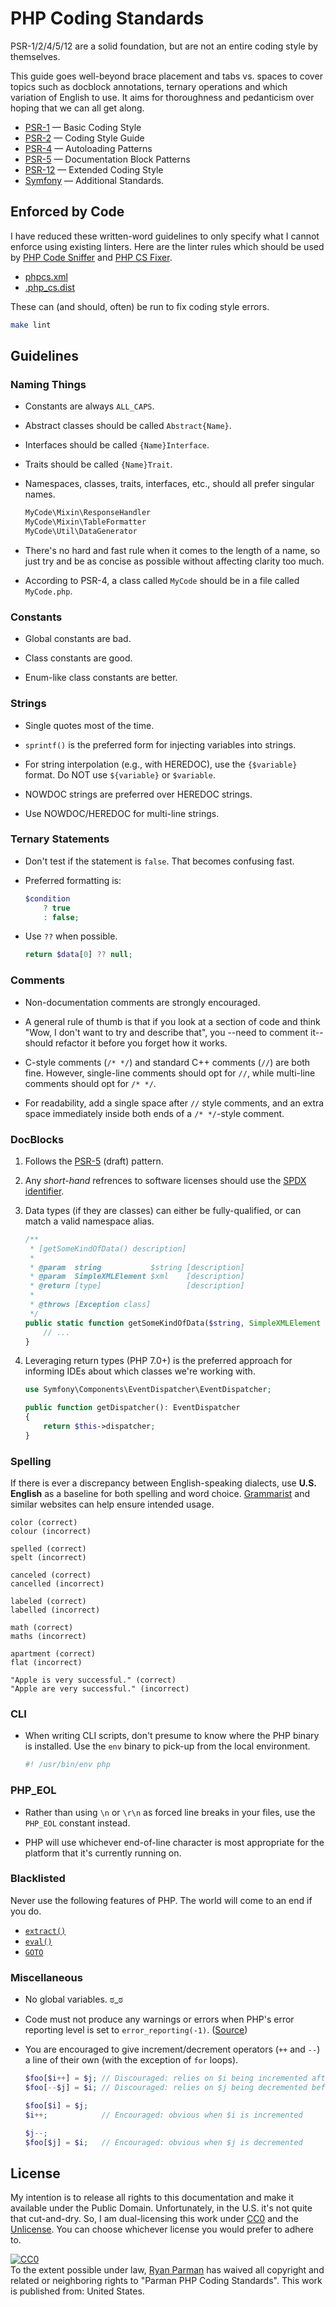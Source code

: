 # PHP Coding Standards

PSR-1/2/4/5/12 are a solid foundation, but are not an entire coding style by themselves.

This guide goes well-beyond brace placement and tabs vs. spaces to cover topics such as docblock annotations, ternary operations and which variation of English to use. It aims for thoroughness and pedanticism over hoping that we can all get along.

* [PSR-1] — Basic Coding Style
* [PSR-2] — Coding Style Guide
* [PSR-4] — Autoloading Patterns
* [PSR-5] — Documentation Block Patterns
* [PSR-12] — Extended Coding Style
* [Symfony] — Additional Standards.

## Enforced by Code

I have reduced these written-word guidelines to only specify what I cannot enforce using existing linters. Here are the linter rules which should be used by [PHP Code Sniffer] and [PHP CS Fixer].

* [phpcs.xml](https://github.com/simplepie/simplepie-ng/blob/master/phpcs.xml)
* [.php_cs.dist](https://github.com/simplepie/simplepie-ng/blob/master/.php_cs.dist)

These can (and should, often) be run to fix coding style errors.

```bash
make lint
```

## Guidelines

### Naming Things

* Constants are always `ALL_CAPS`.

* Abstract classes should be called `Abstract{Name}`.

* Interfaces should be called `{Name}Interface`.

* Traits should be called `{Name}Trait`.

* Namespaces, classes, traits, interfaces, etc., should all prefer singular names.

  ```php
  MyCode\Mixin\ResponseHandler
  MyCode\Mixin\TableFormatter
  MyCode\Util\DataGenerator
  ```

* There's no hard and fast rule when it comes to the length of a name, so just try and be as concise as possible without affecting clarity too much.

* According to PSR-4, a class called `MyCode` should be in a file called `MyCode.php`.

### Constants

* Global constants are bad.

* Class constants are good.

* Enum-like class constants are better.

### Strings

* Single quotes most of the time.

* `sprintf()` is the preferred form for injecting variables into strings.

* For string interpolation (e.g., with HEREDOC), use the `{$variable}` format. Do NOT use `${variable}` or `$variable`.

* NOWDOC strings are preferred over HEREDOC strings.

* Use NOWDOC/HEREDOC for multi-line strings.

### Ternary Statements

* Don't test if the statement is `false`. That becomes confusing fast.

* Preferred formatting is:

  ```php
  $condition
      ? true
      : false;
  ```

* Use `??` when possible.

  ```php
  return $data[0] ?? null;
  ```

### Comments

* Non-documentation comments are strongly encouraged.

* A general rule of thumb is that if you look at a section of code and think "Wow, I don't want to try and describe that", you --need to comment it-- should refactor it before you forget how it works.

* C-style comments (`/* */`) and standard C++ comments (`//`) are both fine. However, single-line comments should opt for `//`, while multi-line comments should opt for `/* */`.

* For readability, add a single space after `//` style comments, and an extra space immediately inside both ends of a `/* */`-style comment.

### DocBlocks

1. Follows the [PSR-5](http://j.mp/psr-5) (draft) pattern.

1. Any _short-hand_ refrences to software licenses should use the [SPDX identifier](https://spdx.org/licenses/).

1. Data types (if they are classes) can either be fully-qualified, or can match a valid namespace alias.

   ```php
   /**
    * [getSomeKindOfData() description]
    * 
    * @param  string           $string [description]
    * @param  SimpleXMLElement $xml    [description]
    * @return [type]                   [description]
    * 
    * @throws [Exception class]
    */
   public static function getSomeKindOfData($string, SimpleXMLElement $xml) {
       // ...
   }
   ```

1. Leveraging return types (PHP 7.0+) is the preferred approach for informing IDEs about which classes we're working with.

   ```php
   use Symfony\Components\EventDispatcher\EventDispatcher;
   
   public function getDispatcher(): EventDispatcher
   {
       return $this->dispatcher;
   }
   ```

### Spelling

If there is ever a discrepancy between English-speaking dialects, use **U.S. English** as a baseline for both spelling and word choice. [Grammarist](http://grammarist.com/spelling/) and similar websites can help ensure intended usage.

```
color (correct)
colour (incorrect)

spelled (correct)
spelt (incorrect)

canceled (correct)
cancelled (incorrect)

labeled (correct)
labelled (incorrect)

math (correct)
maths (incorrect)

apartment (correct)
flat (incorrect)

"Apple is very successful." (correct)
"Apple are very successful." (incorrect)
```

### CLI

* When writing CLI scripts, don't presume to know where the PHP binary is installed. Use the `env` binary to pick-up from the local environment.

  ```bash
  #! /usr/bin/env php
  ```

### PHP_EOL

* Rather than using `\n` or `\r\n` as forced line breaks in your files, use the `PHP_EOL` constant instead.

* PHP will use whichever end-of-line character is most appropriate for the platform that it's currently running on.

### Blacklisted

Never use the following features of PHP. The world will come to an end if you do.

* [`extract()`](http://php.net/extract)
* [`eval()`](http://php.net/eval)
* [`GOTO`](http://php.net/goto)

### Miscellaneous

* No global variables. ಠ_ಠ

* Code must not produce any warnings or errors when PHP's error reporting level is set to `error_reporting(-1)`. ([Source](https://twitter.com/rasmus/status/7448448829))

* You are encouraged to give increment/decrement operators (`++` and `--`) a line of their own (with the exception of `for` loops).

  ```php
  $foo[$i++] = $j; // Discouraged: relies on $i being incremented after the expression is evaluated
  $foo[--$j] = $i; // Discouraged: relies on $j being decremented before the expression is evaluated

  $foo[$i] = $j;
  $i++;            // Encouraged: obvious when $i is incremented

  $j--;
  $foo[$j] = $i;   // Encouraged: obvious when $j is decremented
  ```

## License
My intention is to release all rights to this documentation and make it available under the Public Domain. Unfortunately, in the U.S. it's not quite that cut-and-dry. So, I am dual-licensing this work under [CC0](LICENSE-CC0) and the [Unlicense](LICENSE-UNLICENSE). You can choose whichever license you would prefer to adhere to.

<p xmlns:dct="http://purl.org/dc/terms/" xmlns:vcard="http://www.w3.org/2001/vcard-rdf/3.0#">
  <a rel="license"
     href="http://creativecommons.org/publicdomain/zero/1.0/">
    <img src="http://i.creativecommons.org/p/zero/1.0/88x31.png" style="border-style: none;" alt="CC0" />
  </a>
  <br />
  To the extent possible under law,
  <a rel="dct:publisher"
     href="https://github.com/skyzyx/php-coding-standards">
    <span property="dct:title">Ryan Parman</span></a>
  has waived all copyright and related or neighboring rights to
  "<span property="dct:title">Parman PHP Coding Standards</span>".
This work is published from:
<span property="vcard:Country" datatype="dct:ISO3166"
      content="US" about="https://github.com/skyzyx/php-coding-standards">
  United States</span>.
</p>

  [PSR-1]: http://www.php-fig.org/psr/psr-1/
  [PSR-2]: http://www.php-fig.org/psr/psr-2/
  [PSR-4]: http://www.php-fig.org/psr/psr-4/
  [PSR-5]: https://github.com/phpDocumentor/fig-standards/blob/master/proposed/phpdoc.md
  [PSR-12]: https://github.com/php-fig/fig-standards/blob/master/proposed/extended-coding-style-guide.md
  [Symfony]: https://symfony.com/doc/current/contributing/code/standards.html
  [PHP Code Sniffer]: https://github.com/squizlabs/PHP_CodeSniffer
  [PHP CS Fixer]: http://cs.sensiolabs.org
